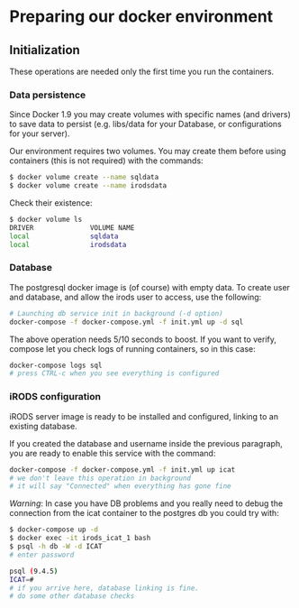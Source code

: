 # Preparing our docker environment

## Initialization
These operations are needed only the first time you run the containers.

### Data persistence

Since Docker 1.9 you may create volumes with specific names (and drivers) to save data to persist (e.g. libs/data for your Database, or configurations for your server).

Our environment requires two volumes.
You may create them before using containers (this is not required) with the commands:
```bash
$ docker volume create --name sqldata
$ docker volume create --name irodsdata
```

Check their existence:
```bash
$ docker volume ls
DRIVER              VOLUME NAME
local               sqldata
local               irodsdata
```

### Database

The postgresql docker image is (of course) with empty data.
To create user and database, and allow the irods user to access, use the following:
```bash
# Launching db service init in background (-d option)
docker-compose -f docker-compose.yml -f init.yml up -d sql
```

The above operation needs 5/10 seconds to boost.
If you want to verify, compose let you check logs of running containers, so in this case:
```bash
docker-compose logs sql
# press CTRL-c when you see everything is configured
```


### iRODS configuration

iRODS server image is ready to be installed and configured, linking to an existing database.

If you created the database and username inside the previous paragraph, you are ready to enable this service with the command:
```bash
docker-compose -f docker-compose.yml -f init.yml up icat
# we don't leave this operation in background
# it will say "Connected" when everything has gone fine
```

*Warning*: In case you have DB problems and you really need to debug the connection from the icat container to the postgres db you could try with:
```bash
$ docker-compose up -d
$ docker exec -it irods_icat_1 bash
$ psql -h db -W -d ICAT
# enter password

psql (9.4.5)
ICAT=#
# if you arrive here, database linking is fine.
# do some other database checks
```
